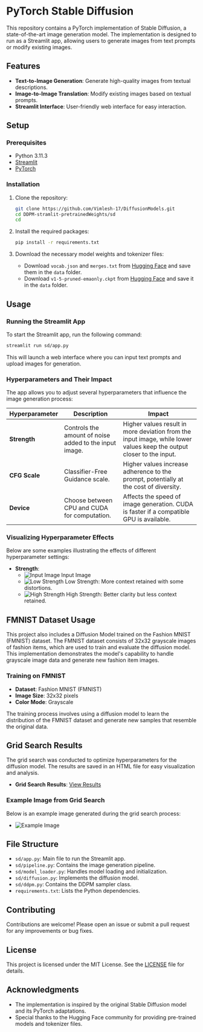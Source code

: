 # PyTorch Stable Diffusion

This repository contains a PyTorch implementation of Stable Diffusion, a state-of-the-art image generation model. The implementation is designed to run as a Streamlit app, allowing users to generate images from text prompts or modify existing images.

## Features

- **Text-to-Image Generation**: Generate high-quality images from textual descriptions.
- **Image-to-Image Translation**: Modify existing images based on textual prompts.
- **Streamlit Interface**: User-friendly web interface for easy interaction.

## Setup

### Prerequisites

- Python 3.11.3
- [Streamlit](https://streamlit.io/)
- [PyTorch](https://pytorch.org/)

### Installation

1. Clone the repository:

   ```bash
   git clone https://github.com/Vimlesh-17/DiffusionModels.git
   cd DDPM-stramlit-pretrainedWeights/sd
   cd 
   ```

2. Install the required packages:

   ```bash
   pip install -r requirements.txt
   ```

3. Download the necessary model weights and tokenizer files:

   - Download `vocab.json` and `merges.txt` from [Hugging Face](https://huggingface.co/stable-diffusion-v1-5/stable-diffusion-v1-5/tree/main/tokenizer) and save them in the `data` folder.
   - Download `v1-5-pruned-emaonly.ckpt` from [Hugging Face](https://huggingface.co/stable-diffusion-v1-5/stable-diffusion-v1-5/tree/main) and save it in the `data` folder.

## Usage

### Running the Streamlit App

To start the Streamlit app, run the following command:

```bash
streamlit run sd/app.py
```

This will launch a web interface where you can input text prompts and upload images for generation.

### Hyperparameters and Their Impact

The app allows you to adjust several hyperparameters that influence the image generation process:

| Hyperparameter | Description | Impact |
|----------------|-------------|--------|
| **Strength**   | Controls the amount of noise added to the input image. | Higher values result in more deviation from the input image, while lower values keep the output closer to the input. |
| **CFG Scale**  | Classifier-Free Guidance scale. | Higher values increase adherence to the prompt, potentially at the cost of diversity. |
| **Device**     | Choose between CPU and CUDA for computation. | Affects the speed of image generation. CUDA is faster if a compatible GPU is available. |

### Visualizing Hyperparameter Effects

Below are some examples illustrating the effects of different hyperparameter settings:

- **Strength**: 
  - ![Input Image](DDPM-streamlit-pretrainedWeights/images/gojo.jpg) Input Image
  - ![Low Strength](DDPM-streamlit-pretrainedWeights/images/output2.jpg) Low Strength: More context retained with some distortions.
  - ![High Strength](DDPM-streamlit-pretrainedWeights/images/output1.jpg) High Strength: Better clarity but less context retained.

## FMNIST Dataset Usage

This project also includes a Diffusion Model trained on the Fashion MNIST (FMNIST) dataset. The FMNIST dataset consists of 32x32 grayscale images of fashion items, which are used to train and evaluate the diffusion model. This implementation demonstrates the model's capability to handle grayscale image data and generate new fashion item images.

### Training on FMNIST

- **Dataset**: Fashion MNIST (FMNIST)
- **Image Size**: 32x32 pixels
- **Color Mode**: Grayscale

The training process involves using a diffusion model to learn the distribution of the FMNIST dataset and generate new samples that resemble the original data.

## Grid Search Results

The grid search was conducted to optimize hyperparameters for the diffusion model. The results are saved in an HTML file for easy visualization and analysis.

- **Grid Search Results**: [View Results](grid_search_results.html)

### Example Image from Grid Search

Below is an example image generated during the grid search process:

- ![Example Image](24.jpg)

## File Structure

- `sd/app.py`: Main file to run the Streamlit app.
- `sd/pipeline.py`: Contains the image generation pipeline.
- `sd/model_loader.py`: Handles model loading and initialization.
- `sd/diffusion.py`: Implements the diffusion model.
- `sd/ddpm.py`: Contains the DDPM sampler class.
- `requirements.txt`: Lists the Python dependencies.

## Contributing

Contributions are welcome! Please open an issue or submit a pull request for any improvements or bug fixes.

## License

This project is licensed under the MIT License. See the [LICENSE](LICENSE) file for details.

## Acknowledgments

- The implementation is inspired by the original Stable Diffusion model and its PyTorch adaptations.
- Special thanks to the Hugging Face community for providing pre-trained models and tokenizer files.
